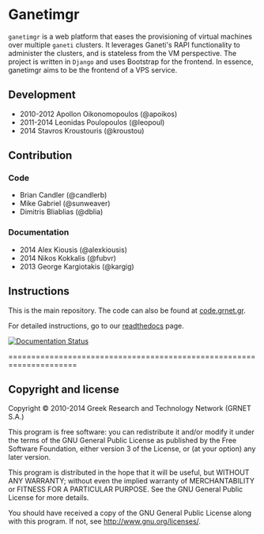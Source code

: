 # Ganetimgr

`ganetimgr` is a web platform that eases the provisioning of virtual machines over multiple `ganeti` clusters.
It leverages Ganeti's RAPI functionality to administer the clusters, and is stateless from the VM perspective.
The project is written in `Django` and uses Bootstrap for the frontend.
In essence, ganetimgr aims to be the frontend of a VPS service.

## Development

- 2010-2012 Apollon Oikonomopoulos (@apoikos)
- 2011-2014 Leonidas Poulopoulos (@leopoul)
- 2014 Stavros Kroustouris (@kroustou)

## Contribution

### Code
  - Brian Candler (@candlerb)
  - Mike Gabriel (@sunweaver)
  - Dimitris Bliablias (@dblia)

### Documentation
 - 2014 Alex Kiousis (@alexkiousis)
 - 2014 Nikos Kokkalis (@fubvr)
 - 2013 George Kargiotakis (@kargig)

## Instructions

This is the main repository. The code can also be found at [code.grnet.gr](https://code.grnet.gr/projects/ganetimgr).

For detailed instructions, go to our [readthedocs](http://ganetimgr.readthedocs.org/en/latest/) page.

[![Documentation Status](https://readthedocs.org/projects/ganetimgr/badge/?version=stable)](https://readthedocs.org/projects/ganetimgr/?badge=stable)


=====================================================================

## Copyright and license

Copyright © 2010-2014 Greek Research and Technology Network (GRNET S.A.)

This program is free software: you can redistribute it and/or modify
it under the terms of the GNU General Public License as published by
the Free Software Foundation, either version 3 of the License, or
(at your option) any later version.

This program is distributed in the hope that it will be useful,
but WITHOUT ANY WARRANTY; without even the implied warranty of
MERCHANTABILITY or FITNESS FOR A PARTICULAR PURPOSE.  See the
GNU General Public License for more details.

You should have received a copy of the GNU General Public License
along with this program.  If not, see <http://www.gnu.org/licenses/>.
